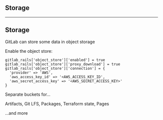<!-- .slide: id="gitlab_storage" class="vertical-center" -->

<i class="fa-duotone fa-database fa-8x fa-duotone-colors-inverted" style="float: right; color: grey;"></i>

## Storage

---

## Storage

<i class="fa-duotone fa-database fa-4x fa-duotone-colors-inverted" style="float: right;"></i>

GitLab can store some data in object storage [](https://docs.gitlab.com/ee/administration/object_storage.html)

Enable the object store:

```
gitlab_rails['object_store']['enabled'] = true
gitlab_rails['object_store']['proxy_download'] = true
gitlab_rails['object_store']['connection'] = {
  'provider' => 'AWS',
  'aws_access_key_id' => '<AWS_ACCESS_KEY_ID',
  'aws_secret_access_key' => '<AWS_SECRET_ACCESS_KEY>'
}
```

Separate buckets for...

Artifacts, Git LFS, Packages, Terraform state, Pages

...and more <i class="fa-solid fa-face-smile-wink"></i>
